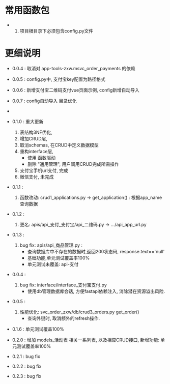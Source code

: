 # 常用函数包

-
    1. 项目根目录下必须包含config.py文件

# 更细说明

- 0.0.4 : 取消对 app-tools-zxw.msvc_order_payments 的依赖
- 0.0.5 : config.py中, 支付宝key配置为路径格式
- 0.0.6 : 新增支付宝二维码支付vue页面示例, config新增自动导入
- 0.0.7 : config自动导入 目录优化
-
- 0.1.0 : 重大更新
    1. 表结构3NF优化,
    2. 增加CRUD层,
    3. 取消schemas, 在CRUD中定义数据模型
    4. 重构interface层,
        - 使用 函数驱动
        - 删除 "通用管理", 用户调用CRUD完成所需操作
    5. 支付宝手机url支付, 完成
    6. 微信支付, 未完成

- 0.1.1 :
  1. 函数改动: crud1_applications.py -> get_application() : 根据app_name查询数据
- 0.1.2 :
  1. 更名: apis/api_支付_支付宝/api_二维码.py -> .../api_app_url.py
- 0.1.3 :
  1. bug fix: apis/api_商品管理.py : 
     - 查询数据库中不存在的数据时,返回200状态码, response.text=='null'
     - 基础功能,单元测试覆盖率100%
     - 单元测试未覆盖: api-支付 
- 0.0.4 :
    1. bug fix: interface/interface_支付宝支付.py
        - 使用db管理数据库会话, 方便fastapi依赖注入, 消除潜在资源溢出风险.
- 0.0.5 :
    1. 性能优化: svc_order_zxw/db/crud3_orders.py  get_order()
        - 查询外键时, 取消额外的refresh操作.
- 0.1.6 : 单元测试覆盖100%

- 0.2.0 : 增加 models_活动表 相关一系列表, 以及相应CRUD接口, 新增功能: 单元测试覆盖率100%
- 0.2.1 : bug fix
- 0.2.2 : bug fix
- 0.2.3 : bug fix
